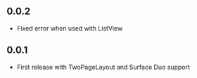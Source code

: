 ## 0.0.2

* Fixed error when used with ListView

## 0.0.1

* First release with TwoPageLayout and Surface Duo support
